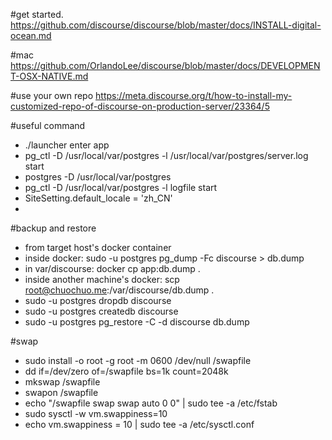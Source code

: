 #get started. 
https://github.com/discourse/discourse/blob/master/docs/INSTALL-digital-ocean.md

#mac
https://github.com/OrlandoLee/discourse/blob/master/docs/DEVELOPMENT-OSX-NATIVE.md

#use your own repo
https://meta.discourse.org/t/how-to-install-my-customized-repo-of-discourse-on-production-server/23364/5

#useful command
- ./launcher enter app
- pg_ctl -D /usr/local/var/postgres -l /usr/local/var/postgres/server.log start </br>
-   postgres -D /usr/local/var/postgres </br>
-    pg_ctl -D /usr/local/var/postgres -l logfile start </br>
- SiteSetting.default_locale = 'zh_CN'
- 
#backup and restore
- from target host's docker container
- inside docker: sudo -u postgres pg_dump -Fc discourse > db.dump
- in var/discourse: docker cp app:db.dump .
- inside another machine's docker: scp root@chuochuo.me:/var/discourse/db.dump .
- sudo -u postgres dropdb discourse
- sudo -u postgres createdb discourse
- sudo -u postgres pg_restore -C -d discourse db.dump

#swap
- sudo install -o root -g root -m 0600 /dev/null /swapfile
- dd if=/dev/zero of=/swapfile bs=1k count=2048k
- mkswap /swapfile
- swapon /swapfile
- echo "/swapfile       swap    swap    auto      0       0" | sudo tee -a /etc/fstab
- sudo sysctl -w vm.swappiness=10
- echo vm.swappiness = 10 | sudo tee -a /etc/sysctl.conf
